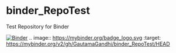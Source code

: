 # binder_RepoTest
Test Repository for Binder






[![Binder](https://mybinder.org/badge_logo.svg)](https://mybinder.org/v2/gh/GautamaGandhi/binder_RepoTest/HEAD)
.. image:: https://mybinder.org/badge_logo.svg
 :target: https://mybinder.org/v2/gh/GautamaGandhi/binder_RepoTest/HEAD
